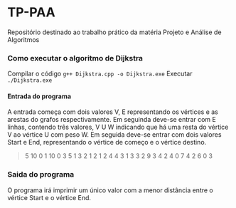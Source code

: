 # TP-PAA
Repositório destinado ao trabalho prático da matéria Projeto e Análise de Algoritmos

### Como executar o algoritmo de Dijkstra
Compilar o código `g++ Dijkstra.cpp -o Dijkstra.exe`
Executar `./Dijkstra.exe`
#### Entrada do programa
A entrada começa com dois valores V, E representando os vértices e as arestas do grafos respectivamente.
Em seguinda deve-se entrar com E linhas, contendo três valores, V U W indicando que há uma resta do vértice V ao vértice U com peso W.
Em seguida deve-se entrar com dois valores Start e End, representando o vértice de começo e o vértice destino.

>5 10
0 1 10
0 3 5
1 3 2
1 2 1
2 4 4
3 1 3
3 2 9
3 4 2
4 0 7
4 2 6
0 3


### Saida do programa
O programa irá imprimir um único valor com a menor distância entre o vértice Start e o vértice End.